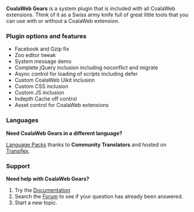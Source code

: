 **CoalaWeb Gears** is a system plugin that is included with all CoalaWeb extensions. Think of it as a Swiss army knife full of great little tools that you can use with or without a CoalaWeb extension.

### Plugin options and features

- Facebook and Gzip fix
- Zoo editor tweak
- System message demo
- Complete jQuery inclusion including noconflict and migrate
- Async control for loading of scripts including defer
- Custom CoalaWeb Uikit inclusion
- Custom CSS inclusion
- Custom JS inclusion
- Indepth Cache off control
- Asset control for CoalaWeb extensions


### Languages

**Need CoalaWeb Gears in a different language?**

[Language Packs](https://coalaweb.com/downloads/language-packs/joomla-extensions) thanks to **Community Translators** and hosted on [Transifex](https://www.transifex.com/coalaweb/).

### Support

**Need help with CoalaWeb Gears?**

1.  Try the [Documentation](https://coalaweb.com/support/documentation/category/extensions)
2.  Search the [Forum](https://coalaweb.com/forum/index) to see if your question has already been answered. 
3.  Start a new topic.
 